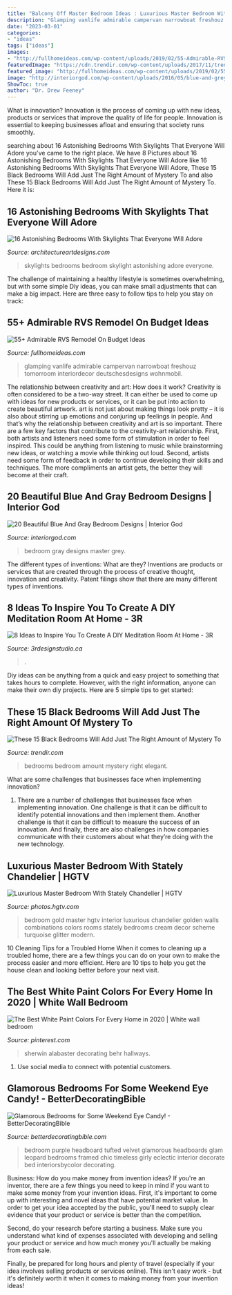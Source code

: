 ```yaml
---
title: "Balcony Off Master Bedroom Ideas : Luxurious Master Bedroom With Stately Chandelier"
description: "Glamping vanlife admirable campervan narrowboat freshouz tomorroom interiordecor deutschesdesigns wohnmobil"
date: "2023-03-01"
categories:
- "ideas"
tags: ["ideas"]
images:
- "http://fullhomeideas.com/wp-content/uploads/2019/02/55-Admirable-RVS-Remodel-On-Budget-Ideas-46.jpg"
featuredImage: "https://cdn.trendir.com/wp-content/uploads/2017/11/trendy-black-bedroom.jpg"
featured_image: "http://fullhomeideas.com/wp-content/uploads/2019/02/55-Admirable-RVS-Remodel-On-Budget-Ideas-46.jpg"
image: "http://interiorgod.com/wp-content/uploads/2016/05/blue-and-grey-for-this-master-bedroom.jpg"
ShowToc: true
author: "Dr. Drew Feeney"
---
```



What is innovation?
Innovation is the process of coming up with new ideas, products or services that improve the quality of life for people. Innovation is essential to keeping businesses afloat and ensuring that society runs smoothly.

	

		
searching about 16 Astonishing Bedrooms With Skylights That Everyone Will Adore you've came to the right place. We have 8 Pictures about 16 Astonishing Bedrooms With Skylights That Everyone Will Adore like 16 Astonishing Bedrooms With Skylights That Everyone Will Adore, These 15 Black Bedrooms Will Add Just The Right Amount of Mystery To and also These 15 Black Bedrooms Will Add Just The Right Amount of Mystery To. Here it is:
		
    
## 16 Astonishing Bedrooms With Skylights That Everyone Will Adore

<img loading=lazy src="https://www.architectureartdesigns.com/wp-content/uploads/2016/07/1-33.jpg" onerror="this.onerror=null;this.src='https://tse2.mm.bing.net/th?id=OIP.SE8SHB6oaqSFlr_XXHreFQHaE6&amp;pid=15.1';" alt="16 Astonishing Bedrooms With Skylights That Everyone Will Adore">

_Source: architectureartdesigns.com_

>skylights bedrooms bedroom skylight astonishing adore everyone. 

	

The challenge of maintaining a healthy lifestyle is sometimes overwhelming, but with some simple Diy ideas, you can make small adjustments that can make a big impact. Here are three easy to follow tips to help you stay on track:

    
## 55+ Admirable RVS Remodel On Budget Ideas

<img loading=lazy src="http://fullhomeideas.com/wp-content/uploads/2019/02/55-Admirable-RVS-Remodel-On-Budget-Ideas-46.jpg" onerror="this.onerror=null;this.src='https://tse4.mm.bing.net/th?id=OIP.tCaEE7g6v7tsPKzqLSSLmgHaJ4&amp;pid=15.1';" alt="55+ Admirable RVS Remodel On Budget Ideas">

_Source: fullhomeideas.com_

>glamping vanlife admirable campervan narrowboat freshouz tomorroom interiordecor deutschesdesigns wohnmobil. 

	

The relationship between creativity and art: How does it work?
Creativity is often considered to be a two-way street. It can either be used to come up with ideas for new products or services, or it can be put into action to create beautiful artwork. art is not just about making things look pretty – it is also about stirring up emotions and conjuring up feelings in people. And that’s why the relationship between creativity and art is so important.
There are a few key factors that contribute to the creativity-art relationship. First, both artists and listeners need some form of stimulation in order to feel inspired. This could be anything from listening to music while brainstorming new ideas, or watching a movie while thinking out loud. Second, artists need some form of feedback in order to continue developing their skills and techniques. The more compliments an artist gets, the better they will become at their craft.

    
## 20 Beautiful Blue And Gray Bedroom Designs | Interior God

<img loading=lazy src="http://interiorgod.com/wp-content/uploads/2016/05/blue-and-grey-for-this-master-bedroom.jpg" onerror="this.onerror=null;this.src='https://tse4.mm.bing.net/th?id=OIP.JGXCIjCoaaLIX2vXhghdLAHaLH&amp;pid=15.1';" alt="20 Beautiful Blue And Gray Bedroom Designs | Interior God">

_Source: interiorgod.com_

>bedroom gray designs master grey. 

	

The different types of inventions: What are they?
Inventions are products or services that are created through the process of creative thought, innovation and creativity. Patent filings show that there are many different types of inventions.

    
## 8 Ideas To Inspire You To Create A DIY Meditation Room At Home - 3R

<img loading=lazy src="http://3rdesignstudio.ca/wp-content/uploads/2017/07/6med.jpg" onerror="this.onerror=null;this.src='https://tse1.mm.bing.net/th?id=OIP.x2H-Ne8QFyFkuBwHpeQfcQHaL0&amp;pid=15.1';" alt="8 Ideas to Inspire You To Create A DIY Meditation Room At Home - 3R">

_Source: 3rdesignstudio.ca_

>. 

	

Diy ideas can be anything from a quick and easy project to something that takes hours to complete. However, with the right information, anyone can make their own diy projects. Here are 5 simple tips to get started:

    
## These 15 Black Bedrooms Will Add Just The Right Amount Of Mystery To

<img loading=lazy src="https://cdn.trendir.com/wp-content/uploads/2017/11/trendy-black-bedroom.jpg" onerror="this.onerror=null;this.src='https://tse2.mm.bing.net/th?id=OIP.jaxzhvxhq2ac83oyuCsZcgHaJ3&amp;pid=15.1';" alt="These 15 Black Bedrooms Will Add Just The Right Amount of Mystery To">

_Source: trendir.com_

>bedrooms bedroom amount mystery right elegant. 

	

What are some challenges that businesses face when implementing innovation?
1. There are a number of challenges that businesses face when implementing innovation. One challenge is that it can be difficult to identify potential innovations and then implement them. Another challenge is that it can be difficult to measure the success of an innovation. And finally, there are also challenges in how companies communicate with their customers about what they’re doing with the new technology.

    
## Luxurious Master Bedroom With Stately Chandelier | HGTV

<img loading=lazy src="http://hgtvhome.sndimg.com/content/dam/images/hgtv/fullset/2012/3/25/1/DP_Darnell-Traditional-Gold-Master-Bedroom_s3x4.jpg.rend.hgtvcom.1280.1707.suffix/1400968887003.jpeg" onerror="this.onerror=null;this.src='https://tse2.mm.bing.net/th?id=OIP.TFerID0CKnZc4ZDhuH_ZFwHaJ4&amp;pid=15.1';" alt="Luxurious Master Bedroom With Stately Chandelier | HGTV">

_Source: photos.hgtv.com_

>bedroom gold master hgtv interior luxurious chandelier golden walls combinations colors rooms stately bedrooms cream decor scheme turquoise glitter modern. 

	

10 Cleaning Tips for a Troubled Home
When it comes to cleaning up a troubled home, there are a few things you can do on your own to make the process easier and more efficient. Here are 10 tips to help you get the house clean and looking better before your next visit.

    
## The Best White Paint Colors For Every Home In 2020 | White Wall Bedroom

<img loading=lazy src="https://i.pinimg.com/736x/74/10/88/741088f0ca705013cb329687781b96ed.jpg" onerror="this.onerror=null;this.src='https://tse1.mm.bing.net/th?id=OIP.rvTnBlJwLP7vxRcR_x-BLAHaKS&amp;pid=15.1';" alt="The Best White Paint Colors For Every Home in 2020 | White wall bedroom">

_Source: pinterest.com_

>sherwin alabaster decorating behr hallways. 

	

1. Use social media to connect with potential customers.

    
## Glamorous Bedrooms For Some Weekend Eye Candy! - BetterDecoratingBible

<img loading=lazy src="http://betterdecoratingbible.com/wp-content/uploads/2016/09/purple-glamorous-bedroom-decorating-ideas.png" onerror="this.onerror=null;this.src='https://tse1.mm.bing.net/th?id=OIP.va7ydOhGQfnrI_RWiUwVGQHaLL&amp;pid=15.1';" alt="Glamorous Bedrooms for Some Weekend Eye Candy! - BetterDecoratingBible">

_Source: betterdecoratingbible.com_

>bedroom purple headboard tufted velvet glamorous headboards glam leopard bedrooms framed chic timeless girly eclectic interior decorate bed interiorsbycolor decorating. 

	

Business: How do you make money from invention ideas?
If you're an inventor, there are a few things you need to keep in mind if you want to make some money from your invention ideas. 
First, it's important to come up with interesting and novel ideas that have potential market value. In order to get your idea accepted by the public, you'll need to supply clear evidence that your product or service is better than the competition.

Second, do your research before starting a business. Make sure you understand what kind of expenses associated with developing and selling your product or service and how much money you'll actually be making from each sale.

Finally, be prepared for long hours and plenty of travel (especially if your idea involves selling products or services online). This isn't easy work - but it's definitely worth it when it comes to making money from your invention ideas!

